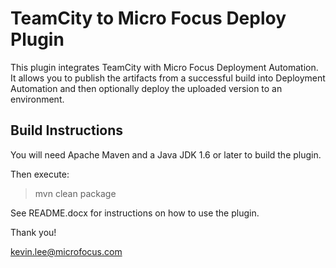 TeamCity to Micro Focus Deploy Plugin
=====================================

This plugin integrates TeamCity with Micro Focus Deployment Automation. It allows you to publish the artifacts from a 
successful build into Deployment Automation and then optionally deploy the uploaded version to an environment.

Build Instructions
------------------

You will need Apache Maven and a Java JDK 1.6 or later to build the plugin.

Then execute:

> mvn clean package

See README.docx for instructions on how to use the plugin.

Thank you!

kevin.lee@microfocus.com

